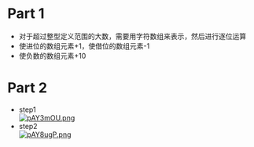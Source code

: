 # Part 1  
+ 对于超过整型定义范围的大数，需要用字符数组来表示，然后进行逐位运算  
+ 使进位的数组元素+1，使借位的数组元素-1  
+ 使负数的数组元素+10  
# Part 2  
+ step1  
[![pAY3mOU.png](https://s21.ax1x.com/2024/10/11/pAY3mOU.png)](https://imgse.com/i/pAY3mOU)
+ step2  
[![pAY8ugP.png](https://s21.ax1x.com/2024/10/11/pAY8ugP.png)](https://imgse.com/i/pAY8ugP)
